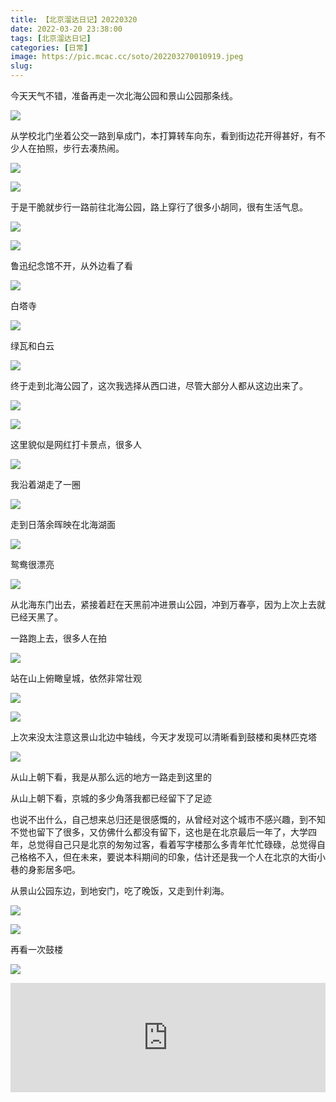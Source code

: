 ```yaml
---
title: 【北京溜达日记】20220320
date: 2022-03-20 23:38:00
tags: [北京溜达日记]
categories: [日常]
image: https://pic.mcac.cc/soto/202203270010919.jpeg
slug: 
---
```






今天天气不错，准备再走一次北海公园和景山公园那条线。

![](https://pic.mcac.cc/soto/202203270007461.jpeg)

从学校北门坐着公交一路到阜成门，本打算转车向东，看到街边花开得甚好，有不少人在拍照，步行去凑热闹。

![](https://pic.mcac.cc/soto/202203270007249.jpeg)

![](https://pic.mcac.cc/soto/202203270008687.jpeg)

于是干脆就步行一路前往北海公园，路上穿行了很多小胡同，很有生活气息。

![](https://pic.mcac.cc/soto/202203270008791.jpeg)

![](https://pic.mcac.cc/soto/202203270009889.jpeg)

鲁迅纪念馆不开，从外边看了看

![](https://pic.mcac.cc/soto/202203270009932.jpeg)

白塔寺

![](https://pic.mcac.cc/soto/202203270009034.jpeg)

绿瓦和白云

![](https://pic.mcac.cc/soto/202203270010291.jpeg)

终于走到北海公园了，这次我选择从西口进，尽管大部分人都从这边出来了。

![](https://pic.mcac.cc/soto/202203270010919.jpeg)

![](https://pic.mcac.cc/soto/202203270011785.jpeg)

这里貌似是网红打卡景点，很多人

![](https://pic.mcac.cc/soto/202203270011422.jpeg)

我沿着湖走了一圈

![](https://pic.mcac.cc/soto/202203270011367.jpeg)

走到日落余晖映在北海湖面

![](https://pic.mcac.cc/soto/202203270012322.jpeg)

鸳鸯很漂亮

![](https://pic.mcac.cc/soto/202203270012396.jpeg)

从北海东门出去，紧接着赶在天黑前冲进景山公园，冲到万春亭，因为上次上去就已经天黑了。

一路跑上去，很多人在拍

![](https://pic.mcac.cc/soto/202203270013306.jpeg)

站在山上俯瞰皇城，依然非常壮观

![](https://pic.mcac.cc/soto/202203270014994.jpeg)

![](https://pic.mcac.cc/soto/202203270015019.jpeg)

上次来没太注意这景山北边中轴线，今天才发现可以清晰看到鼓楼和奥林匹克塔

![](https://pic.mcac.cc/soto/202203270015368.jpeg)

从山上朝下看，我是从那么远的地方一路走到这里的

从山上朝下看，京城的多少角落我都已经留下了足迹

也说不出什么，自己想来总归还是很感慨的，从曾经对这个城市不感兴趣，到不知不觉也留下了很多，又仿佛什么都没有留下，这也是在北京最后一年了，大学四年，总觉得自己只是北京的匆匆过客，看着写字楼那么多青年忙忙碌碌，总觉得自己格格不入，但在未来，要说本科期间的印象，估计还是我一个人在北京的大街小巷的身影居多吧。

从景山公园东边，到地安门，吃了晚饭，又走到什刹海。

![](https://pic.mcac.cc/soto/202203270017152.jpeg)

![](https://pic.mcac.cc/soto/202203270017948.jpeg)

再看一次鼓楼

![](https://pic.mcac.cc/soto/202203270023640.jpg)

<iframe allow="autoplay *; encrypted-media *; fullscreen *" frameborder="0" height="175" style="width:100%;max-width:660px;overflow:hidden;background:transparent;" sandbox="allow-forms allow-popups allow-same-origin allow-scripts allow-storage-access-by-user-activation allow-top-navigation-by-user-activation" src="https://embed.music.apple.com/us/album/%E9%BC%93%E6%A5%BC/1593334104?i=1593334108&l=zh"></iframe>